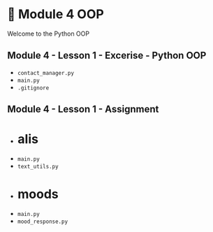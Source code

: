 # 🐍 Module 4 OOP

Welcome to the Python OOP

## Module 4 - Lesson 1 - Excerise - Python OOP
- `contact_manager.py`
- `main.py`
- `.gitignore`
## Module 4 - Lesson 1 - Assignment
- # alis
- `main.py`
- `text_utils.py`
- # moods
- `main.py`
- `mood_response.py`
